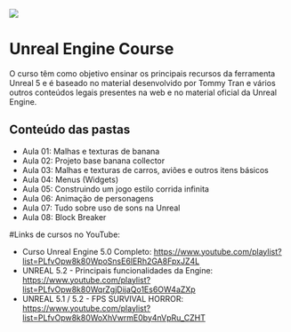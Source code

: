 ![](https://github.com/dfilitto/UnrealEngineCurse/blob/main/UNREAL%205.2%20%20CURSO%20COMPLETO.jpg)
# Unreal Engine Course

O curso têm como objetivo ensinar os principais recursos da ferramenta Unreal 5 e é baseado no material desenvolvido por Tommy Tran e vários outros conteúdos legais presentes na web e no material oficial da Unreal Engine.

## Conteúdo das pastas
- Aula 01: Malhas e texturas de banana
- Aula 02: Projeto base banana collector 
- Aula 03: Malhas e texturas de carros, aviões e outros itens básicos
- Aula 04: Menus (Widgets)
- Aula 05: Construindo um jogo estilo corrida infinita
- Aula 06: Animação de personagens
- Aula 07: Tudo sobre uso de sons na Unreal
- Aula 08: Block Breaker 

#Links de cursos no YouTube:
- Curso Unreal Engine 5.0 Completo: https://www.youtube.com/playlist?list=PLfvOpw8k80WpoSnsE6lERh2GA8FpxJZ4L
- UNREAL 5.2 - Principais funcionalidades da Engine: https://www.youtube.com/playlist?list=PLfvOpw8k80WqrZgjDijaQo1Es6OW4aZXp
- UNREAL 5.1 / 5.2 - FPS SURVIVAL HORROR: https://www.youtube.com/playlist?list=PLfvOpw8k80WoXhVwrmE0by4nVpRu_CZHT
